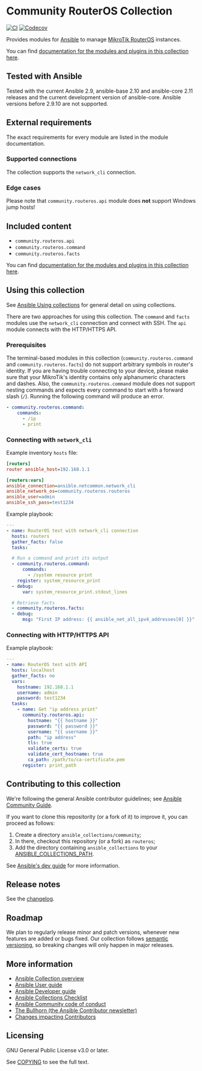 # Community RouterOS Collection
[![CI](https://github.com/ansible-collections/community.routeros/workflows/CI/badge.svg?event=push)](https://github.com/ansible-collections/community.routeros/actions) [![Codecov](https://img.shields.io/codecov/c/github/ansible-collections/community.routeros)](https://codecov.io/gh/ansible-collections/community.routeros)

Provides modules for [Ansible](https://www.ansible.com/community) to manage [MikroTik RouterOS](http://www.mikrotik-routeros.net/routeros.aspx) instances.

You can find [documentation for the modules and plugins in this collection here](https://docs.ansible.com/ansible/devel/collections/community/routeros/).

## Tested with Ansible

Tested with the current Ansible 2.9, ansible-base 2.10 and ansible-core 2.11 releases and the current development version of ansible-core. Ansible versions before 2.9.10 are not supported.

## External requirements

The exact requirements for every module are listed in the module documentation. 

### Supported connections

The collection supports the `network_cli` connection.

### Edge cases

Please note that `community.routeros.api` module does **not** support Windows jump hosts!

## Included content

- `community.routeros.api`
- `community.routeros.command`
- `community.routeros.facts`

You can find [documentation for the modules and plugins in this collection here](https://docs.ansible.com/ansible/devel/collections/community/routeros/).

## Using this collection

See [Ansible Using collections](https://docs.ansible.com/ansible/latest/user_guide/collections_using.html) for general detail on using collections.

There are two approaches for using this collection. The `command` and `facts` modules use the `network_cli` connection and connect with SSH. The `api` module connects with the HTTP/HTTPS API.

### Prerequisites

The terminal-based modules in this collection (`community.routeros.command` and `community.routeros.facts`) do not support arbitrary symbols in router's identity. If you are having trouble connecting to your device, please make sure that your MikroTik's identity contains only alphanumeric characters and dashes. Also, the `community.routeros.command` module does not support nesting commands and expects every command to start with a forward slash (`/`). Running the following command will produce an error.

```yaml
- community.routeros.command:
    commands:
      - /ip
      - print
```

### Connecting with `network_cli`

Example inventory `hosts` file:

```.ini
[routers]
router ansible_host=192.168.1.1

[routers:vars]
ansible_connection=ansible.netcommon.network_cli
ansible_network_os=community.routeros.routeros
ansible_user=admin
ansible_ssh_pass=test1234
```

Example playbook:

```.yaml
---
- name: RouterOS test with network_cli connection
  hosts: routers
  gather_facts: false
  tasks:

  # Run a command and print its output
  - community.routeros.command:
      commands:
        - /system resource print
    register: system_resource_print
  - debug:
      var: system_resource_print.stdout_lines

  # Retrieve facts
  - community.routeros.facts:
  - debug:
      msg: "First IP address: {{ ansible_net_all_ipv4_addresses[0] }}"
```

### Connecting with HTTP/HTTPS API

Example playbook:

```.yaml
---
- name: RouterOS test with API
  hosts: localhost
  gather_facts: no
  vars:
    hostname: 192.168.1.1
    username: admin
    password: test1234
  tasks:
    - name: Get "ip address print"
      community.routeros.api:
        hostname: "{{ hostname }}"
        password: "{{ password }}"
        username: "{{ username }}"
        path: "ip address"
        tls: true
        validate_certs: true
        validate_cert_hostname: true
        ca_path: /path/to/ca-certificate.pem
      register: print_path
```

## Contributing to this collection

We're following the general Ansible contributor guidelines; see [Ansible Community Guide](https://docs.ansible.com/ansible/latest/community/index.html).

If you want to clone this repositority (or a fork of it) to improve it, you can proceed as follows:
1. Create a directory `ansible_collections/community`;
2. In there, checkout this repository (or a fork) as `routeros`;
3. Add the directory containing `ansible_collections` to your [ANSIBLE_COLLECTIONS_PATH](https://docs.ansible.com/ansible/latest/reference_appendices/config.html#collections-paths).

See [Ansible's dev guide](https://docs.ansible.com/ansible/devel/dev_guide/developing_collections.html#contributing-to-collections) for more information.

## Release notes

See the [changelog](https://github.com/ansible-collections/community.routeros/blob/main/CHANGELOG.rst).

## Roadmap

We plan to regularly release minor and patch versions, whenever new features are added or bugs fixed. Our collection follows [semantic versioning](https://semver.org/), so breaking changes will only happen in major releases.

## More information

- [Ansible Collection overview](https://github.com/ansible-collections/overview)
- [Ansible User guide](https://docs.ansible.com/ansible/latest/user_guide/index.html)
- [Ansible Developer guide](https://docs.ansible.com/ansible/latest/dev_guide/index.html)
- [Ansible Collections Checklist](https://github.com/ansible-collections/overview/blob/master/collection_requirements.rst)
- [Ansible Community code of conduct](https://docs.ansible.com/ansible/latest/community/code_of_conduct.html)
- [The Bullhorn (the Ansible Contributor newsletter)](https://us19.campaign-archive.com/home/?u=56d874e027110e35dea0e03c1&id=d6635f5420)
- [Changes impacting Contributors](https://github.com/ansible-collections/overview/issues/45)

## Licensing

GNU General Public License v3.0 or later.

See [COPYING](https://www.gnu.org/licenses/gpl-3.0.txt) to see the full text.
